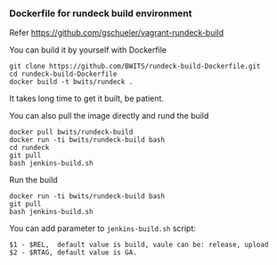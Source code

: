 ### Dockerfile for rundeck build environment

Refer https://github.com/gschueler/vagrant-rundeck-build

You can build it by yourself with Dockerfile

    git clone https://github.com/BWITS/rundeck-build-Dockerfile.git
    cd rundeck-build-Dockerfile
    docker build -t bwits/rundeck .
    
It takes long time to get it built, be patient.

You can also pull the image directly and rund the build
```
docker pull bwits/rundeck-build
docker run -ti bwits/rundeck-build bash
cd rundeck
git pull
bash jenkins-build.sh
```
Run the build
```
docker run -ti bwits/rundeck-build bash
git pull
bash jenkins-build.sh 

```
You can add parameter to `jenkins-build.sh` script:
```
$1 - $REL,  default value is build, vaule can be: release, upload 
$2 - $RTAG, default value is GA.
```
